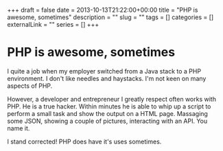 +++ 
draft = false
date = 2013-10-13T21:22:00+00:00
title = "PHP is awesome, sometimes"
description = ""
slug = "" 
tags = []
categories = []
externalLink = ""
series = []
+++

PHP is awesome, sometimes
=========================

I quite a job when my employer switched from a Java stack to a PHP
environment. I don't like needles and haystacks. I'm not keen on many
aspects of PHP.

However, a developer and entrepreneur I greatly respect often works with
PHP. He is a true hacker. Within minutes he is able to whip up a script
to perform a small task and show the output on a HTML page. Massaging
some JSON, showing a couple of pictures, interacting with an API. You
name it.

I stand corrected! PHP does have it's uses sometimes.

